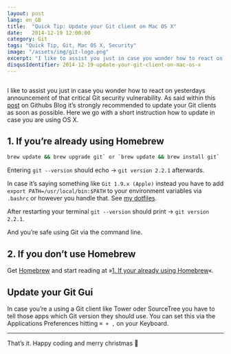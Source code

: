```yaml
---
layout: post
lang: en_GB
title:  "Quick Tip: Update your Git client on Mac OS X"
date:   2014-12-19 12:00:00
category: Git
tags: "Quick Tip, Git, Mac OS X, Security"
image: "/assets/img/git-logo.png"
excerpt: "I like to assist you just in case you wonder how to react on yesterdays announcement of that critical Git security vulnerability. As said within a post on Githubs Blog it’s strongly recommended to update your Git clients as soon as possible. Here we go with a short instruction how to update in case you are using OS X."
disqusIdentifier: 2014-12-19-update-your-git-client-on-mac-os-x
---
```


<div class="float-container">
    <img src="{{page.image}}" alt="" class="float-left">
    <div>
        <p>
          I like to assist you just in case you wonder how to react on yesterdays announcement of that critical Git security vulnerability. As said within this <a href="https://github.com/blog/1938-vulnerability-announced-update-your-git-clients">post</a> on Githubs Blog it’s strongly recommended to update your Git clients as soon as possible. Here we go with a short instruction how to update in case you are using OS X.
        </p>
    </div>
</div>

## 1. If you’re already using Homebrew

```bash
brew update && brew upgrade git` or `brew update && brew install git`
```

Entering `git --version` should echo → `git version 2.2.1` afterwards.

In case it’s saying something like `Git 1.9.x (Apple)` instead you have to add `export PATH=/usr/local/bin:$PATH` to your environment variables via `.bashrc` or however you handle that. See [my dotfiles](https://github.com/mischah/dotfiles/commit/44fae96e96b5721c0e349fafdc1172e78278979c).

After restarting your terminal  `git --version` should print → `git version 2.2.1`.

And you’re safe using Git via the command line.

## 2. If you don’t use Homebrew

Get [Homebrew](http://brew.sh/) and start reading at »[1. If your already using Homebrew](#if-youre-already-using-homebrew)«.

## Update your Git Gui

In case you’re a using a Git client like Tower oder SourceTree you have to tell those apps which Git version they should use. You can set this via the Applications Preferences hitting `⌘ + ,` on your Keyboard.

---

That’s it. Happy coding and merry christmas :christmas_tree:

